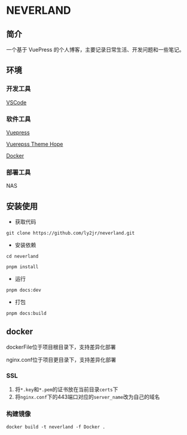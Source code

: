 # NEVERLAND

## 简介

一个基于 VuePress 的个人博客，主要记录日常生活、开发问题和一些笔记。

## 环境

### 开发工具

[VSCode](https://code.visualstudio.com/)

### 软件工具

[Vuepress](https://v2.vuepress.vuejs.org/zh/)

[Vuerepss Theme Hope](https://theme-hope.vuejs.press/zh/)

[Docker](https://www.docker.com/)

### 部署工具

NAS

## 安装使用

- 获取代码

```command
git clone https://github.com/ly2jr/neverland.git
```

- 安装依赖

```command
cd neverland

pnpm install
```

- 运行

```command
pnpm docs:dev
```

- 打包

```command
pnpm docs:build
```

## docker

dockerFile位于项目根目录下，支持差异化部署

nginx.conf位于项目更目录下，支持差异化部署

### SSL

1. 将`*.key`和`*.pem`的证书放在当前目录`certs`下
2. 将`nginx.conf`下的443端口对应的`server_name`改为自己的域名

### 构建镜像

```command
docker build -t neverland -f Docker .
```
